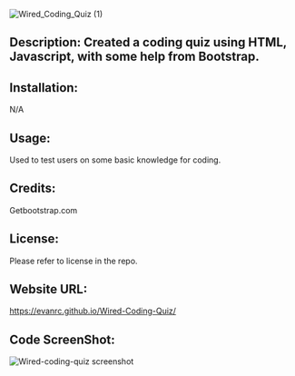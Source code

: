 ![Wired_Coding_Quiz (1)](https://user-images.githubusercontent.com/124648885/233219939-37af0408-5d3e-49e9-aee9-46bf0ea37ed2.png)


## Description: Created a coding quiz using HTML, Javascript, with some help from Bootstrap.

## Installation:
N/A

## Usage:
Used to test users on some basic knowledge for coding.

## Credits:
Getbootstrap.com

## License:
Please refer to license in the repo.

## Website URL:
 https://evanrc.github.io/Wired-Coding-Quiz/

## Code ScreenShot:
![Wired-coding-quiz screenshot](https://user-images.githubusercontent.com/124648885/233220328-4aba839d-48cf-41e6-becc-f298f5aa374c.png)

